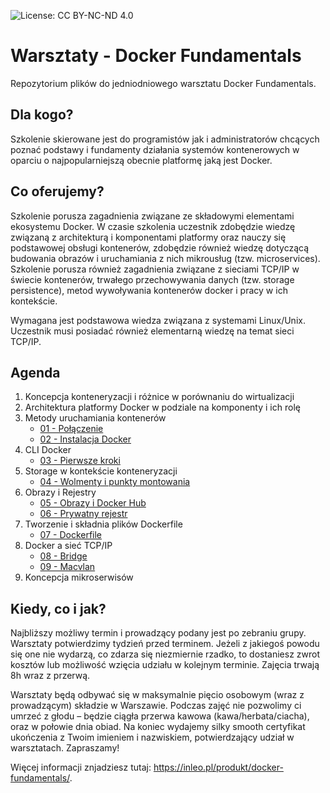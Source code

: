 ![License: CC BY-NC-ND 4.0](https://img.shields.io/badge/License-CC%20BY--NC--ND%204.0-lightgrey.svg)

# Warsztaty - Docker Fundamentals
Repozytorium plików do jedniodniowego warsztatu Docker Fundamentals.

## Dla kogo?

Szkolenie skierowane jest do programistów jak i administratorów chcących poznać podstawy i fundamenty działania systemów kontenerowych w oparciu o najpopularniejszą obecnie platformę jaką jest Docker.

## Co oferujemy?

Szkolenie porusza zagadnienia związane ze składowymi elementami ekosystemu Docker. W czasie szkolenia uczestnik zdobędzie wiedzę związaną z architekturą i komponentami platformy oraz nauczy się podstawowej obsługi kontenerów, zdobędzie również wiedzę dotyczącą budowania obrazów i uruchamiania z nich mikrousług (tzw. microservices). Szkolenie porusza również zagadnienia związane z sieciami TCP/IP w świecie kontenerów, trwałego przechowywania danych (tzw. storage persistence), metod wywoływania kontenerów docker i pracy w ich kontekście.

Wymagana jest podstawowa wiedza związana z systemami Linux/Unix. Uczestnik musi posiadać również elementarną wiedzę na temat sieci TCP/IP.

## Agenda

1.	Koncepcja konteneryzacji i różnice w porównaniu do wirtualizacji
2.	Architektura platformy Docker w podziale na komponenty i ich rolę
3.	Metody uruchamiania kontenerów
    * [01 - Połączenie](https://github.com/inleo-pl/Warsztaty-Docker-Fundamentals/blob/master/01-Polaczenie.md)
    * [02 - Instalacja Docker](https://github.com/inleo-pl/Warsztaty-Docker-Fundamentals/blob/master/02-Instalacja-Docker.md)
4.	CLI Docker
    * [03 - Pierwsze kroki](https://github.com/inleo-pl/Warsztaty-Docker-Fundamentals/blob/master/03-Pierwsze-kroki.md)
5.	Storage w kontekście konteneryzacji
    * [04 - Wolmenty i punkty montowania](https://github.com/inleo-pl/Warsztaty-Docker-Fundamentals/blob/master/04-Wolumeny-i-punkty-montowania.md)
6.	Obrazy i Rejestry
    * [05 - Obrazy i Docker Hub](https://github.com/inleo-pl/Warsztaty-Docker-Fundamentals/blob/master/05-Obrazy-i-Docker-Hub.md)
    * [06 - Prywatny rejestr](https://github.com/inleo-pl/Warsztaty-Docker-Fundamentals/blob/master/06-Prywatny-rejestr.md)
7.	Tworzenie i składnia plików Dockerfile
    * [07 - Dockerfile](https://github.com/inleo-pl/Warsztaty-Docker-Fundamentals/blob/master/07-Dockerfile.md)
8.	Docker a sieć TCP/IP
    * [08 - Bridge](https://github.com/inleo-pl/Warsztaty-Docker-Fundamentals/blob/master/08-Bridge.md)
    * [09 - Macvlan](https://github.com/inleo-pl/Warsztaty-Docker-Fundamentals/blob/master/09-Macvlan.md)
9.	Koncepcja mikroserwisów

## Kiedy, co i jak?

Najbliższy możliwy termin i prowadzący podany jest po zebraniu grupy. Warsztaty potwierdzimy tydzień przed terminem. Jeżeli z jakiegoś powodu się one nie wydarzą, co zdarza się niezmiernie rzadko, to dostaniesz zwrot kosztów lub możliwość wzięcia udziału w kolejnym terminie. Zajęcia trwają 8h wraz z przerwą.

Warsztaty będą odbywać się w maksymalnie pięcio osobowym (wraz z prowadzącym) składzie w Warszawie. Podczas zajęć nie pozwolimy ci umrzeć z głodu – będzie ciągła przerwa kawowa (kawa/herbata/ciacha), oraz w połowie dnia obiad. Na koniec wydajemy silky smooth certyfikat ukończenia z Twoim imieniem i nazwiskiem, potwierdzający udział w warsztatach. Zapraszamy!

Więcej informacji znjadziesz tutaj: https://inleo.pl/produkt/docker-fundamentals/.
